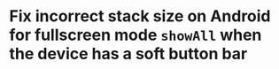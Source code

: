 # Fix incorrect stack size on Android for fullscreen mode `showAll` when the device has a soft button bar